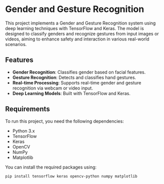 # Gender and Gesture Recognition

This project implements a Gender and Gesture Recognition system using deep learning techniques with TensorFlow and Keras. The model is designed to classify genders and recognize gestures from input images or videos, aiming to enhance safety and interaction in various real-world scenarios.

## Features

- **Gender Recognition**: Classifies gender based on facial features.
- **Gesture Recognition**: Detects and classifies hand gestures.
- **Real-time Processing**: Supports real-time gender and gesture recognition via webcam or video input.
- **Deep Learning Models**: Built with TensorFlow and Keras.

## Requirements

To run this project, you need the following dependencies:

- Python 3.x
- TensorFlow
- Keras
- OpenCV
- NumPy
- Matplotlib

You can install the required packages using:

```bash
pip install tensorflow keras opencv-python numpy matplotlib
